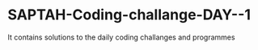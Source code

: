 # SAPTAH-Coding-challange-DAY--1
It contains solutions to the daily coding challanges and programmes
